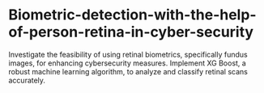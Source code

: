 # Biometric-detection-with-the-help-of-person-retina-in-cyber-security
Investigate the feasibility of using retinal biometrics, specifically fundus images, for enhancing cybersecurity measures. Implement XG Boost, a robust machine learning algorithm, to analyze and classify retinal scans accurately.
